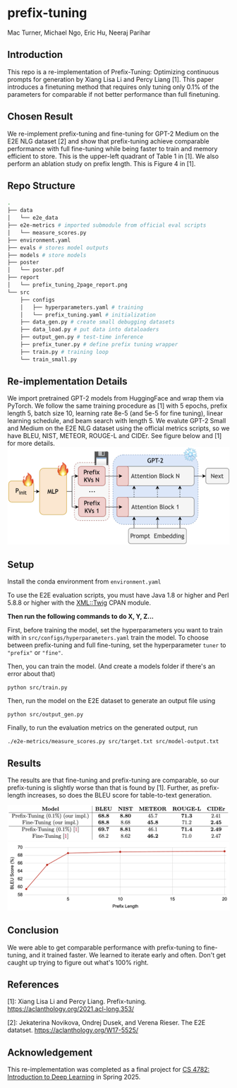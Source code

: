 # prefix-tuning
Mac Turner, Michael Ngo, Eric Hu, Neeraj Parihar

## Introduction
This repo is a re-implementation of Prefix-Tuning: Optimizing continuous prompts for generation by Xiang Lisa Li and Percy Liang [1]. This paper introduces a finetuning method that requires only tuning only 0.1\% of the parameters for comparable if not better performance than full finetuning.

## Chosen Result
We re-implement prefix-tuning and fine-tuning for GPT-2 Medium on the E2E NLG dataset [2] and show that prefix-tuning achieve comparable performance with full fine-tuning while being faster to train and memory efficient to store. This is the upper-left quadrant of Table 1 in [1]. We also perform an ablation study on prefix length. This is Figure 4 in [1].

## Repo Structure
```bash
.
├── data
│   └── e2e_data
├── e2e-metrics # imported submodule from official eval scripts
│   └── measure_scores.py
├── environment.yaml
├── evals # stores model outputs
├── models # store models
├── poster
│   └── poster.pdf
├── report
│   └── prefix_tuning_2page_report.png
└── src
    ├── configs
    │   ├── hyperparameters.yaml # training
    │   └── prefix_tuning.yaml # initialization
    ├── data_gen.py # create small debugging datasets
    ├── data_load.py # put data into dataloaders
    ├── output_gen.py # test-time inference
    ├── prefix_tuner.py # define prefix tuning wrapper
    ├── train.py # training loop
    └── train_small.py
```

## Re-implementation Details
We import pretrained GPT-2 models from HuggingFace and wrap them via PyTorch. We follow the same training procedure as [1] with 5 epochs, prefix length 5, batch size 10, learning rate 8e-5 (and 5e-5 for fine tuning), linear learning schedule, and beam search with length 5. We evalute GPT-2 Small and Medium on the E2E NLG dataset using the official metrics scripts, so we have BLEU, NIST, METEOR, ROUGE-L and CIDEr. See figure below and [1] for more details.
![model architecture for prefix tuning](./report/prefix-architecture.png)

## Setup
Install the conda environment from `environment.yaml`

To use the E2E evaluation scripts, you must have Java 1.8 or higher and Perl 5.8.8 or higher with the [XML::Twig](http://search.cpan.org/~mirod/XML-Twig-3.49/Twig.pm) CPAN module.

**Then run the following commands to do X, Y, Z...**

First, before training the model, set the hyperparameters you want to train with in `src/configs/hyperparameters.yaml` train the model. To choose between prefix-tuning and full fine-tuning, set the hyperparameter `tuner` to `"prefix"` or `"fine"`.

Then, you can train the model. (And create a models folder if there's an error about that)
```
python src/train.py
```

Then, run the model on the E2E dataset to generate an output file using
```
python src/output_gen.py
```

Finally, to run the evaluation metrics on the generated output, run
```
./e2e-metrics/measure_scores.py src/target.txt src/model-output.txt 
```

## Results
The results are that fine-tuning and prefix-tuning are comparable, so our prefix-tuning is slightly worse than that is found by [1]. Further, as prefix-length increases, so does the BLEU score for table-to-text generation.

![photo of results](./report/table1_for_README.png)
![photo of ablations](./report/image.png)

## Conclusion
We were able to get comparable performance with prefix-tuning to fine-tuning, and it trained faster. We learned to iterate early and often. Don't get caught up trying to figure out what's 100% right.

## References

[1]: Xiang Lisa Li and Percy Liang. Prefix-tuning. <https://aclanthology.org/2021.acl-long.353/>

[2]: Jekaterina Novikova, Ondrej Dusek, and Verena Rieser. The E2E datatset. <https://aclanthology.org/W17-5525/>

## Acknowledgement
This re-implementation was completed as a final project for [CS 4782: Introduction to Deep Learning](https://www.cs.cornell.edu/courses/cs4782/2025sp/) in Spring 2025.






